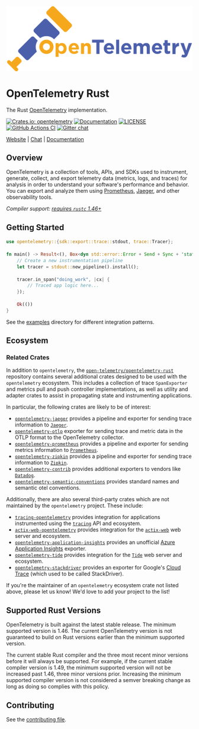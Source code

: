 ![OpenTelemetry — An observability framework for cloud-native software.][splash]

[splash]: https://raw.githubusercontent.com/open-telemetry/opentelemetry-rust/main/assets/logo-text.png

# OpenTelemetry Rust

The Rust [OpenTelemetry](https://opentelemetry.io/) implementation.

[![Crates.io: opentelemetry](https://img.shields.io/crates/v/opentelemetry.svg)](https://crates.io/crates/opentelemetry)
[![Documentation](https://docs.rs/opentelemetry/badge.svg)](https://docs.rs/opentelemetry)
[![LICENSE](https://img.shields.io/crates/l/opentelemetry)](./LICENSE)
[![GitHub Actions CI](https://github.com/open-telemetry/opentelemetry-rust/workflows/CI/badge.svg)](https://github.com/open-telemetry/opentelemetry-rust/actions?query=workflow%3ACI+branch%3Amain)
[![Gitter chat](https://img.shields.io/badge/gitter-join%20chat%20%E2%86%92-brightgreen.svg)](https://gitter.im/open-telemetry/opentelemetry-rust)

[Website](https://opentelemetry.io/) |
[Chat](https://gitter.im/open-telemetry/opentelemetry-rust) |
[Documentation](https://docs.rs/opentelemetry)

## Overview

OpenTelemetry is a collection of tools, APIs, and SDKs used to instrument,
generate, collect, and export telemetry data (metrics, logs, and traces) for
analysis in order to understand your software's performance and behavior. You
can export and analyze them using [Prometheus], [Jaeger], and other
observability tools.

*Compiler support: [requires `rustc` 1.46+][msrv]*

[Prometheus]: https://prometheus.io
[Jaeger]: https://www.jaegertracing.io
[msrv]: #supported-rust-versions

## Getting Started

```rust
use opentelemetry::{sdk::export::trace::stdout, trace::Tracer};

fn main() -> Result<(), Box<dyn std::error::Error + Send + Sync + 'static>> {
    // Create a new instrumentation pipeline
    let tracer = stdout::new_pipeline().install();

    tracer.in_span("doing_work", |cx| {
        // Traced app logic here...
    });

    Ok(())
}
```

See the [examples](./examples) directory for different integration patterns.

## Ecosystem

### Related Crates

In addition to `opentelemetry`, the [`open-telemetry/opentelemetry-rust`]
repository contains several additional crates designed to be used with the
`opentelemetry` ecosystem. This includes a collection of trace `SpanExporter`
and metrics pull and push controller implementations, as well as utility and
adapter crates to assist in propagating state and instrumenting applications.

In particular, the following crates are likely to be of interest:

- [`opentelemetry-jaeger`] provides a pipeline and exporter for sending trace
  information to [`Jaeger`].
- [`opentelemetry-otlp`] exporter for sending trace and metric data in the OTLP
  format to the OpenTelemetry collector.
- [`opentelemetry-prometheus`] provides a pipeline and exporter for sending
  metrics information to [`Prometheus`].
- [`opentelemetry-zipkin`] provides a pipeline and exporter for sending trace
  information to [`Zipkin`].
- [`opentelemetry-contrib`] provides additional exporters to vendors like
  [`Datadog`].
- [`opentelemetry-semantic-conventions`] provides standard names and semantic
  otel conventions.

Additionally, there are also several third-party crates which are not
maintained by the `opentelemetry` project. These include:

- [`tracing-opentelemetry`] provides integration for applications instrumented
  using the [`tracing`] API and ecosystem.
- [`actix-web-opentelemetry`] provides integration for the [`actix-web`] web
  server and ecosystem.
- [`opentelemetry-application-insights`] provides an unofficial [Azure
  Application Insights] exporter.
- [`opentelemetry-tide`] provides integration for the [`Tide`] web server and
  ecosystem.
- [`opentelemetry-stackdriver`] provides an exporter for Google's [Cloud Trace]
  (which used to be called StackDriver).

If you're the maintainer of an `opentelemetry` ecosystem crate not listed
above, please let us know! We'd love to add your project to the list!

[`open-telemetry/opentelemetry-rust`]: https://github.com/open-telemetry/opentelemetry-rust
[`opentelemetry-jaeger`]: https://crates.io/crates/opentelemetry-jaeger
[`Jaeger`]: https://www.jaegertracing.io
[`opentelemetry-otlp`]: https://crates.io/crates/opentelemetry-otlp
[`opentelemetry-prometheus`]: https://crates.io/crates/opentelemetry-prometheus
[`Prometheus`]: https://prometheus.io
[`opentelemetry-zipkin`]: https://crates.io/crates/opentelemetry-zipkin
[`Zipkin`]: https://zipkin.io
[`opentelemetry-contrib`]: https://crates.io/crates/opentelemetry-contrib
[`Datadog`]: https://www.datadoghq.com
[`opentelemetry-semantic-conventions`]: https://crates.io/crates/opentelemetry-semantic-conventions

[`tracing-opentelemetry`]: https://crates.io/crates/tracing-opentelemetry
[`tracing`]: https://crates.io/crates/tracing
[`actix-web-opentelemetry`]: https://crates.io/crates/actix-web-opentelemetry
[`actix-web`]: https://crates.io/crates/actix-web
[`opentelemetry-application-insights`]: https://crates.io/crates/opentelemetry-application-insights
[Azure Application Insights]: https://docs.microsoft.com/en-us/azure/azure-monitor/app/app-insights-overview
[`opentelemetry-tide`]: https://crates.io/crates/opentelemetry-tide
[`Tide`]: https://crates.io/crates/tide
[`opentelemetry-stackdriver`]: https://crates.io/crates/opentelemetry-stackdriver
[Cloud Trace]: https://cloud.google.com/trace/

## Supported Rust Versions

OpenTelemetry is built against the latest stable release. The minimum supported
version is 1.46. The current OpenTelemetry version is not guaranteed to build
on Rust versions earlier than the minimum supported version.

The current stable Rust compiler and the three most recent minor versions
before it will always be supported. For example, if the current stable compiler
version is 1.49, the minimum supported version will not be increased past 1.46,
three minor versions prior. Increasing the minimum supported compiler version
is not considered a semver breaking change as long as doing so complies with
this policy.

## Contributing

See the [contributing file](CONTRIBUTING.md).
